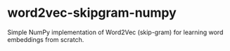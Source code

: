 # word2vec-skipgram-numpy
Simple NumPy implementation of Word2Vec (skip-gram) for learning word embeddings from scratch.
